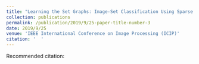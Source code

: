 ```yaml
---
title: "Learning the Set Graphs: Image-Set Classification Using Sparse Graph Convolutional Networks"
collection: publications
permalink: /publication/2019/9/25-paper-title-number-3
date: 2019/9/25
venue: 'IEEE International Conference on Image Processing (ICIP)'
citation: '  '
---
```

Recommended citation:   
